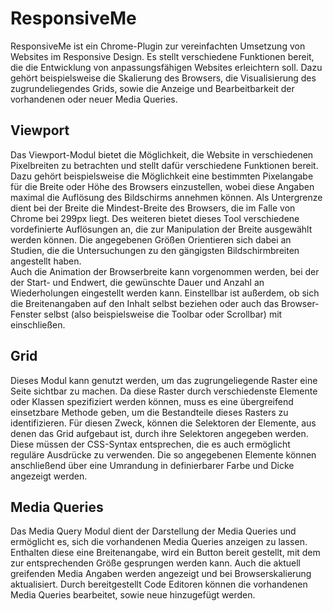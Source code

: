 # ResponsiveMe
ResponsiveMe ist ein Chrome-Plugin zur vereinfachten Umsetzung von Websites im Responsive Design.
Es stellt verschiedene Funktionen bereit, die die Entwicklung von anpassungsfähigen Websites erleichtern soll. 
Dazu gehört beispielsweise die Skalierung des Browsers, die Visualisierung des zugrundeliegendes Grids, sowie die Anzeige und Bearbeitbarkeit der vorhandenen oder neuer Media Queries.

## Viewport
Das Viewport-Modul bietet die Möglichkeit, die Website in verschiedenen Pixelbreiten zu betrachten und stellt dafür verschiedene Funktionen bereit.
Dazu gehört beispielsweise die Möglichkeit eine bestimmten Pixelangabe für die Breite oder Höhe des Browsers einzustellen, wobei diese Angaben maximal die Auflösung des Bildschirms annehmen können. Als Untergrenze dient bei der Breite die Mindest-Breite des Browsers, die im Falle von Chrome bei 299px liegt.
Des weiteren bietet dieses Tool verschiedene vordefinierte Auflösungen an, die zur Manipulation der Breite ausgewählt werden können. Die angegebenen Größen Orientieren sich dabei an Studien, die die Untersuchungen zu den gängigsten Bildschirmbreiten angestellt haben.   
Auch die Animation der Browserbreite kann vorgenommen werden, bei der der Start- und Endwert, die gewünschte Dauer und Anzahl an Wiederholungen eingestellt werden kann.
Einstellbar ist außerdem, ob sich die Breitenangaben auf den Inhalt selbst beziehen oder auch das Browser-Fenster selbst (also beispielsweise die Toolbar oder Scrollbar) mit einschließen.

## Grid
Dieses Modul kann genutzt werden, um das zugrungeliegende Raster eine Seite sichtbar zu machen. Da diese Raster durch verschiedenste Elemente oder Klassen spezifiziert werden können, muss es eine übergreifend einsetzbare Methode geben, um die Bestandteile dieses Rasters zu identifizieren. Für diesen Zweck, können die Selektoren der Elemente, aus denen das Grid aufgebaut ist, durch ihre Selektoren angegeben werden. Diese müssen der CSS-Syntax entsprechen, die es auch ermöglicht reguläre Ausdrücke zu verwenden. Die so angegebenen Elemente können anschließend über eine Umrandung in definierbarer Farbe und Dicke angezeigt werden.

## Media Queries
Das Media Query Modul dient der Darstellung der Media Queries und ermöglicht es, sich die vorhandenen Media Queries anzeigen zu lassen. Enthalten diese eine Breitenangabe, wird ein Button bereit gestellt, mit dem zur entsprechenden Größe gesprungen werden kann. Auch die aktuell greifenden Media Angaben werden angezeigt und bei Browserskalierung aktualisiert. Durch bereitgestellt Code Editoren können die vorhandenen Media Queries bearbeitet, sowie neue hinzugefügt werden.
